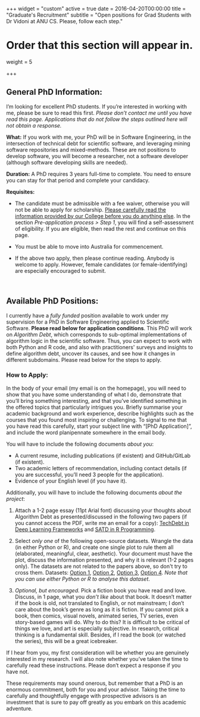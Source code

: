 +++
widget = "custom"
active = true
date = 2016-04-20T00:00:00
title = "Graduate's Recruitment"
subtitle = "Open positions for Grad Students with  Dr Vidoni at ANU CS. Please, follow each step."

# Order that this section will appear in.
weight = 5

+++



## General PhD Information:

I’m looking for excellent PhD students. If you’re interested in working with me, please be sure to read this first. _Please don’t contact me until you have read this page. Applications that do not follow the steps outlined here will not obtain a response._

**What:**  If you work with me, your PhD will be in Software Engineering, in the intersection of technical debt for scientific software, and leveraging mining software repositories and mixed-methods. These are not positions to develop software, you will become a researcher, not a software developer (although software developing skills are needed).

**Duration:** A PhD requires 3 years full-time to complete. You need to ensure you can stay for that period and complete your candidacy.

**Requisites:** 

-  The candidate must be admissible with a fee waiver, otherwise you will not be able to apply for scholarship. <a href="https://cecs.anu.edu.au/study/phd-mphil" target="_blank">Please carefully read the information provided by our College before you do anything else</a>. In the section _Pre-application process > Step 1_, you will find a self-assessment of eligibility. If you are eligible, then read the rest and continue on this page. 
  
- You must be able to move into Australia for commencement.
  
- If the above two apply, then please continue reading. Anybody is welcome to apply. However, female candidates (or female-identifying) are especially encouraged to submit.

<br />

## Available PhD Positions:

I currently have a _fully funded_ position available to work under my supervision for a PhD in Software Engineering applied to Scientific Software. **Please read below for application conditions**. This PhD will work on _Algorithm Debt_, which corresponds to sub-optimal implementations of algorithm logic in the scientific software. Thus, you can expect to work with both Python and R code, and also with practitioners' surveys and insights to define algorithm debt, uncover its causes, and see how it changes in different subdomains. Please read below for the steps to apply.



### How to Apply:

In the body of your email (my email is on the homepage), you will need to show that you have some understanding of what I do, demonstrate that you’ll bring something interesting, and that you’ve identified something in the offered topics that particularly intrigues you. Briefly summarise your academic background and work experience, describe highlights such as the courses that you found most inspiring or challenging. To signal to me that you have read this carefully, start your subject line with “[PhD Application]”, and include the word planipennate somewhere in the email body.

You will have to include the following documents _about you_:

- A current resume, including publications (if existent) and GitHub/GitLab (if existent).
- Two academic letters of recommendation, including contact details (if you are successful, you’ll need 3 people for the application).
- Evidence of your English level (if you have it).


Additionally, you will have to include the following documents _about the project_:

1. Attach a 1-2 page essay (11pt Arial font) discussing your thoughts about Algorithm Debt as presented/discussed in the following two papers (if you cannot access the PDF, write me an email for a copy): [TechDebt in Deep Learning Frameworks](https://doi.org/10.1145/3377815.3381377) and [SATD in R Programming](/publication/2021-rsatd/). 

2. Select _only one_ of the following open-source datasets. Wrangle the data (in either Python or R), and create one single plot to rule them all (elaborated, meaningful, clear, aesthetic). Your document must have the plot, discuss the information presented, and why it is relevant (1-2 pages only). The datasets are not related to the papers above, so don't try to cross them. Datasets: <a href="https://zenodo.org/record/1226698" target="_blank">Option 1</a>, <a href="https://zenodo.org/record/3906955" target="_blank">Option 2</a>, <a href="https://zenodo.org/record/1201544" target="_blank">Option 3</a>, <a href="https://zenodo.org/record/4739069" target="_blank">Option 4</a>. _Note that you can use either Python or R to analyse this dataset_.

3. _Optional, but encouraged._ Pick a fiction book you have read and love. Discuss, in 1 page, what you _don’t like_ about that book. It doesn’t matter if the book is old, not translated to English, or not mainstream; I don’t care about the book’s genre as long as it is fiction. If you cannot pick a book, then comics, visual novels, animated series, TV series, even story-based games will do. Why to do this? It is difficult to be critical of things we love, and art is especially subjective. In research, critical thinking is a fundamental skill. Besides, if I read the book (or watched the series), this will be a great icebreaker.


If I hear from you, my first consideration will be whether you are genuinely interested in my research. I will also note whether you’ve taken the time to carefully read these instructions. Please don’t expect a response if you have not.

These requirements may sound onerous, but remember that a PhD is an enormous commitment, both for you and your advisor. Taking the time to carefully and thoughtfully engage with prospective advisors is an investment that is sure to pay off greatly as you embark on this academic adventure.







